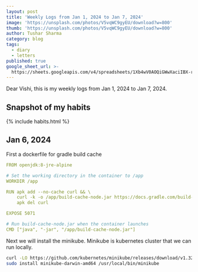 ```yaml
---
layout: post
title: 'Weekly Logs from Jan 1, 2024 to Jan 7, 2024'
image: 'https://unsplash.com/photos/V5vqWC9gyEU/download?w=800'
thumb: 'https://unsplash.com/photos/V5vqWC9gyEU/download?w=800'
author: Tushar Sharma
category: blog
tags:
  - diary
  - letters
published: true
google_sheet_url: >-
  https://sheets.googleapis.com/v4/spreadsheets/1Xb4wV0AOQiGWwXaciIBX-rkFebzg8DlAcRcClshyAnA/values/Habits!A9:T17?alt=json&key=AIzaSyCgYRKf_apK3TUSYGO9WhQ5dN-ukY4H0gw
---
```


Dear Vishi, this is my weekly logs from Jan 1, 2024 to Jan 7, 2024.<!-- truncate_here -->

## Snapshot of my habits

{% include habits.html %}

## Jan 6, 2024

First a dockerfile for gradle build cache

```yaml
FROM openjdk:8-jre-alpine

# Set the working directory in the container to /app
WORKDIR /app

RUN apk add --no-cache curl && \
    curl -k -o /app/build-cache-node.jar https://docs.gradle.com/build-cache-node/jar/build-cache-node-18.0.jar && \
    apk del curl

EXPOSE 5071

# Run build-cache-node.jar when the container launches
CMD ["java", "-jar", "/app/build-cache-node.jar"]
```

Next we will install the minikube. Minikube is kubernetes cluster that we can run locally.


```bash
curl -LO https://github.com/kubernetes/minikube/releases/download/v1.32.0/minikube-darwin-arm64
sudo install minikube-darwin-amd64 /usr/local/bin/minikube
```